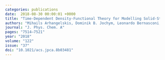 ```yaml
---
categories: publications
date:  2018-08-30 00:00:01 +0000
title: "Time-Dependent Density-Functional Theory for Modelling Solid-State Fluorescence Emission of Organic Multicomponent Crystals"
authors: "Mihails Arhangelskis, Dominik B. Jochym, Leonardo Bernasconi, Tomislav Friščić, Andrew J. Morris, and William Jones"
journal: "J. Phys. Chem. A"
pages: "7514–7521"
year: "2018"
volume: "122"
issue: "37"
doi: "10.1021/acs.jpca.8b03481"
---
```

